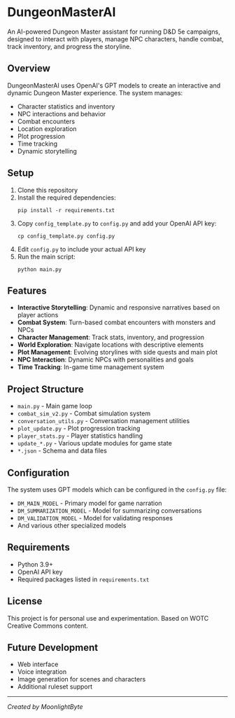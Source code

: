 # DungeonMasterAI

An AI-powered Dungeon Master assistant for running D&D 5e campaigns, designed to interact with players, manage NPC characters, handle combat, track inventory, and progress the storyline.

## Overview

DungeonMasterAI uses OpenAI's GPT models to create an interactive and dynamic Dungeon Master experience. The system manages:

- Character statistics and inventory
- NPC interactions and behavior
- Combat encounters
- Location exploration
- Plot progression
- Time tracking
- Dynamic storytelling

## Setup

1. Clone this repository
2. Install the required dependencies:
   ```
   pip install -r requirements.txt
   ```
3. Copy `config_template.py` to `config.py` and add your OpenAI API key:
   ```
   cp config_template.py config.py
   ```
4. Edit `config.py` to include your actual API key
5. Run the main script:
   ```
   python main.py
   ```

## Features

- **Interactive Storytelling**: Dynamic and responsive narratives based on player actions
- **Combat System**: Turn-based combat encounters with monsters and NPCs
- **Character Management**: Track stats, inventory, and progression
- **World Exploration**: Navigate locations with descriptive elements
- **Plot Management**: Evolving storylines with side quests and main plot
- **NPC Interaction**: Dynamic NPCs with personalities and goals
- **Time Tracking**: In-game time management system

## Project Structure

- `main.py` - Main game loop
- `combat_sim_v2.py` - Combat simulation system
- `conversation_utils.py` - Conversation management utilities
- `plot_update.py` - Plot progression tracking
- `player_stats.py` - Player statistics handling
- `update_*.py` - Various update modules for game state
- `*.json` - Schema and data files

## Configuration

The system uses GPT models which can be configured in the `config.py` file:

- `DM_MAIN_MODEL` - Primary model for game narration
- `DM_SUMMARIZATION_MODEL` - Model for summarizing conversations
- `DM_VALIDATION_MODEL` - Model for validating responses
- And various other specialized models

## Requirements

- Python 3.9+
- OpenAI API key
- Required packages listed in `requirements.txt`

## License

This project is for personal use and experimentation. Based on WOTC Creative Commons content.

## Future Development

- Web interface
- Voice integration
- Image generation for scenes and characters
- Additional ruleset support

---

*Created by MoonlightByte*
